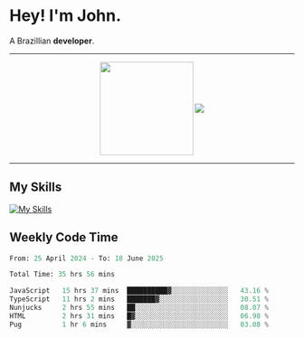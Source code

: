 # Hey! I'm John.

A Brazillian **developer**.

---

<p align="center">
  <img align="center" src="https://github-readme-stats.vercel.app/api?username=joaoiacillo&show_icons=true&locale=en" height="165" />
  <img align="center" src="https://github-readme-stats.vercel.app/api/top-langs/?username=anuraghazra&layout=compact" />
</p>

---

## My Skills

[![My Skills](https://skillicons.dev/icons?i=js,html,css,bootstrap,py,mysql,bash,linux,git,github,vscode,gamemakerstudio)](https://skillicons.dev)

## Weekly Code Time

<!--START_SECTION:waka-->

```python
From: 25 April 2024 - To: 18 June 2025

Total Time: 35 hrs 56 mins

JavaScript   15 hrs 37 mins  ██████████▓░░░░░░░░░░░░░░   43.16 %
TypeScript   11 hrs 2 mins   ███████▓░░░░░░░░░░░░░░░░░   30.51 %
Nunjucks     2 hrs 55 mins   ██░░░░░░░░░░░░░░░░░░░░░░░   08.07 %
HTML         2 hrs 31 mins   █▓░░░░░░░░░░░░░░░░░░░░░░░   06.98 %
Pug          1 hr 6 mins     ▓░░░░░░░░░░░░░░░░░░░░░░░░   03.08 %
```

<!--END_SECTION:waka-->
